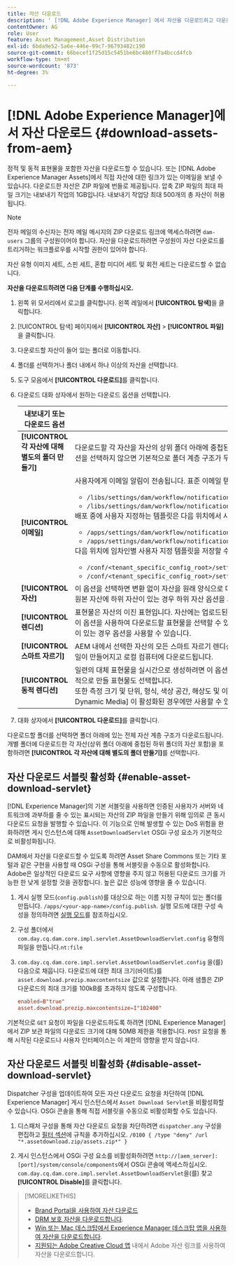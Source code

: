 ```yaml
---
title: 자산 다운로드
description: ' [!DNL Adobe Experience Manager] 에서 자산을 다운로드하고 다운로드 기능을 활성화하거나 비활성화하는 방법을 알아봅니다.'
contentOwner: AG
role: User
feature: Asset Management,Asset Distribution
exl-id: 6bda9e52-5a6e-446e-99c7-96793482c190
source-git-commit: 66becef1f25d15c5451be6bc480ff7a4bccd4fcb
workflow-type: tm+mt
source-wordcount: '873'
ht-degree: 3%

---
```


# [!DNL Adobe Experience Manager]에서 자산 다운로드 {#download-assets-from-aem}

정적 및 동적 표현물을 포함한 자산을 다운로드할 수 있습니다. 또는 [!DNL Adobe Experience Manager Assets]에서 직접 자산에 대한 링크가 있는 이메일을 보낼 수 있습니다. 다운로드한 자산은 ZIP 파일에 번들로 제공됩니다. 압축 ZIP 파일의 최대 파일 크기는 내보내기 작업의 1GB입니다. 내보내기 작업당 최대 500개의 총 자산이 허용됩니다.

>[!NOTE]
>
>전자 메일의 수신자는 전자 메일 메시지의 ZIP 다운로드 링크에 액세스하려면 `dam-users` 그룹의 구성원이어야 합니다. 자산을 다운로드하려면 구성원이 자산 다운로드를 트리거하는 워크플로우를 시작할 권한이 있어야 합니다.

자산 유형 이미지 세트, 스핀 세트, 혼합 미디어 세트 및 회전 세트는 다운로드할 수 없습니다.

**자산을 다운로드하려면 다음 단계를 수행하십시오.**

1. 왼쪽 위 모서리에서 로고를 클릭합니다. 왼쪽 레일에서 **[!UICONTROL 탐색]**&#x200B;을 클릭합니다.
1. [!UICONTROL 탐색] 페이지에서 **[!UICONTROL 자산]** > **[!UICONTROL 파일]**&#x200B;을 클릭합니다.
1. 다운로드할 자산이 들어 있는 폴더로 이동합니다.
1. 폴더를 선택하거나 폴더 내에서 하나 이상의 자산을 선택합니다.
1. 도구 모음에서 **[!UICONTROL 다운로드]**&#x200B;를 클릭합니다.
1. 다운로드 대화 상자에서 원하는 다운로드 옵션을 선택합니다.

   | 내보내기 또는 다운로드 옵션 | 설명 |
   |---|---|
   | **[!UICONTROL 각 자산에 대해 별도의 폴더 만들기]** | 다운로드할 각 자산을 자산의 상위 폴더 아래에 중첩된 하위 폴더에 로컬 컴퓨터의 한 폴더로 포함하려면 이 옵션을 선택합니다. 이 옵션을 선택하지 않으면 기본적으로 폴더 계층 구조가 무시되고 모든 자산이 로컬 컴퓨터의 한 폴더로 다운로드됩니다. |
   | **[!UICONTROL 이메일]** | 사용자에게 이메일 알림이 전송됩니다. 표준 이메일 템플릿은 다음 위치에서 사용할 수 있습니다.<ul><li>`/libs/settings/dam/workflow/notification/email/downloadasset`.</li><li>`/libs/settings/dam/workflow/notification/email/transientworkflowcompleted`.</li></ul> 배포 중에 사용자 지정하는 템플릿은 다음 위치에서 사용할 수 있습니다. <ul><li>`/apps/settings/dam/workflow/notification/email/downloadasset`.</li><li>`/apps/settings/dam/workflow/notification/email/transientworkflowcompleted`.</li></ul>다음 위치에 임차인별 사용자 지정 템플릿을 저장할 수 있습니다.<ul><li>`/conf/<tenant_specific_config_root>/settings/dam/workflow/notification/email/downloadasset`.</li><li>`/conf/<tenant_specific_config_root>/settings/dam/workflow/notification/email/transientworkflowcompleted`.</li></ul> |
   | **[!UICONTROL 자산]** | 이 옵션을 선택하면 변환 없이 자산을 원래 양식으로 다운로드합니다.<br>원본 자산에 하위 자산이 있는 경우 하위 자산 옵션을 사용할 수 있습니다. |
   | **[!UICONTROL 렌디션]** | 표현물은 자산의 이진 표현입니다. 자산에는 업로드된 파일의 표현인 기본 표현이 있습니다. 레프리젠테이션들을 수 있어요 <br> 이 옵션을 사용하여 다운로드할 표현물을 선택할 수 있습니다. 사용할 수 있는 표현물은 선택한 자산에 따라 다릅니다. 자산에 표현물이 있는 경우 옵션을 사용할 수 있습니다. |
   | **[!UICONTROL 스마트 자르기]** | AEM 내에서 선택한 자산의 모든 스마트 자르기 렌디션을 다운로드하려면 이 옵션을 선택합니다. 스마트 자르기 렌디션이 있는 zip 파일이 만들어지고 로컬 컴퓨터에 다운로드됩니다. |
   | **[!UICONTROL 동적 렌디션]** | 일련의 대체 표현물을 실시간으로 생성하려면 이 옵션을 선택합니다. 이 옵션을 선택하는 경우 [이미지 사전 설정](image-presets.md) 목록에서 선택하여 동적으로 만들 표현물도 선택합니다. <br>또한 측정 크기 및 단위, 형식, 색상 공간, 해상도 및 이미지 반전 등의 선택적 이미지 수정자를 선택할 수 있습니다. 이 옵션은 [!DNL Dynamic Media] 이 활성화된 경우에만 사용할 수 있습니다. |

1. 대화 상자에서 **[!UICONTROL 다운로드]**&#x200B;를 클릭합니다.

다운로드할 폴더를 선택하면 폴더 아래에 있는 전체 자산 계층 구조가 다운로드됩니다. 개별 폴더에 다운로드한 각 자산(상위 폴더 아래에 중첩된 하위 폴더의 자산 포함)을 포함하려면 **[!UICONTROL 각 자산에 대해 별도의 폴더 만들기]**&#x200B;를 선택합니다.

## 자산 다운로드 서블릿 활성화 {#enable-asset-download-servlet}

[!DNL Experience Manager]의 기본 서블릿을 사용하면 인증된 사용자가 서버와 네트워크에 과부하를 줄 수 있는 표시되는 자산의 ZIP 파일을 만들기 위해 임의로 큰 동시 다운로드 요청을 발행할 수 있습니다. 이 기능으로 인해 발생할 수 있는 DoS 위험을 완화하려면 게시 인스턴스에 대해 `AssetDownloadServlet` OSGi 구성 요소가 기본적으로 비활성화됩니다.

DAM에서 자산을 다운로드할 수 있도록 하려면 Asset Share Commons 또는 기타 포털과 같은 구현을 사용할 때 OSGi 구성을 통해 서블릿을 수동으로 활성화합니다. Adobe은 일상적인 다운로드 요구 사항에 영향을 주지 않고 허용된 다운로드 크기를 가능한 한 낮게 설정할 것을 권장합니다. 높은 값은 성능에 영향을 줄 수 있습니다.

1. 게시 실행 모드(`config.publish`)를 대상으로 하는 이름 지정 규칙이 있는 폴더를 만듭니다. `/apps/<your-app-name>/config.publish`. 실행 모드에 대한 구성 속성을 정의하려면 [실행 모드](/help/sites-deploying/configure-runmodes.md#defining-configuration-properties-for-a-run-mode)를 참조하십시오.
1. 구성 폴더에서 `com.day.cq.dam.core.impl.servlet.AssetDownloadServlet.config` 유형의 파일을 만듭니다.`nt:file`
1. `com.day.cq.dam.core.impl.servlet.AssetDownloadServlet.config` 을(를) 다음으로 채웁니다. 다운로드에 대한 최대 크기(바이트)를 `asset.download.prezip.maxcontentsize` 값으로 설정합니다. 아래 샘플은 ZIP 다운로드의 최대 크기를 100kB를 초과하지 않도록 구성합니다.

   ```conf
   enabled=B"true"
   asset.download.prezip.maxcontentsize=I"102400"
   ```

기본적으로 `GET` 요청이 파일을 다운로드하도록 하려면 [!DNL Experience Manager]에서 ZIP 보관 파일의 다운로드 크기에 대해 50MB 제한을 적용합니다. `POST` 요청을 통해 시작된 다운로드나 사용자 인터페이스는 이 제한의 영향을 받지 않습니다.

## 자산 다운로드 서블릿 비활성화 {#disable-asset-download-servlet}

Dispatcher 구성을 업데이트하여 모든 자산 다운로드 요청을 차단하여 [!DNL Experience Manager] 게시 인스턴스에서 `Asset Download Servlet`을 비활성화할 수 있습니다. OSGi 콘솔을 통해 직접 서블릿을 수동으로 비활성화할 수도 있습니다.

1. 디스패처 구성을 통해 자산 다운로드 요청을 차단하려면 `dispatcher.any` 구성을 편집하고 [필터 섹션](https://experienceleague.adobe.com/docs/experience-manager-dispatcher/using/configuring/dispatcher-configuration.html#defining-a-filter)에 규칙을 추가하십시오. `/0100 { /type "deny" /url "*.assetdownload.zip/assets.zip*" }`

1. 게시 인스턴스에서 OSGi 구성 요소를 비활성화하려면 `http://[aem_server]:[port]/system/console/components`에서 OSGi 콘솔에 액세스하십시오. `com.day.cq.dam.core.impl.servlet.AssetDownloadServlet`을(를) 찾고 **[!UICONTROL Disable]**&#x200B;를 클릭합니다.

>[!MORELIKETHIS]
>
>* [Brand Portal을 사용하여 자산 다운로드](https://experienceleague.adobe.com/docs/experience-manager-brand-portal/using/download/brand-portal-download-assets.html)
>* [DRM 보호 자산을 다운로드합니다](drm.md).
>* [Win 또는 Mac 데스크탑에서 Experience Manager 데스크탑 앱을 사용하여 자산을 다운로드합니다](https://experienceleague.adobe.com/docs/experience-manager-desktop-app/using/using.html#download-assets).
>* [지원되는 Adobe Creative Cloud 앱](https://helpx.adobe.com/kr/enterprise/using/manage-assets-using-adobe-asset-link.html) 내에서 Adobe 자산 링크를 사용하여 자산을 다운로드합니다.

